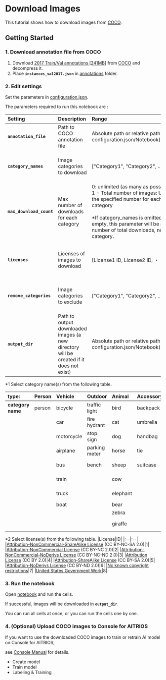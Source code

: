 # Download Images
This tutorial shows how to download images from [COCO](https://cocodataset.org/#home).

## Getting Started
### 1. Download annotation file from COCO
1. Download [2017 Train/Val annotations [241MB]](http://images.cocodataset.org/annotations/annotations_trainval2017.zip) from [COCO](https://cocodataset.org/#download) and decompress it.
2. Place **`instances_val2017.json`** in [annotations](./annotations/) folder.

### 2. Edit settings
Set the parameters in [configuration.json](./configuration.json).

The parameters required to run this notebook are :

|Setting|Description|Range|Required/Optional
|:--|:--|:--|:--|
|**`annotation_file`**|Path to COCO annotation file|Absolute path or relative path from configuration.json/Notebook(*.ipynb)|Required|
|**`category_names`**|Image categories to download|["Category1", "Category2", ...] *1 |Optional<br> If omitted or given an empty list, all categories will be downloaded.
|**`max_download_count`**|Max number of downloads for each category|0: unlimited (as many as possible)<br> 1 - Total number of images: Up to the specified number for each category<br><br>*If category_names is omitted or empty, this parameter will be a number of total downloads, not per category.|Optional<br> If omitted, the number of downloads is unlimited (as many as possible) |
|**`licenses`**|Licenses of images to download|[License1 ID, License2 ID, ・・・] *2|Optional<br>If omitted or given an empty list, images for all licenses will be downloaded.|
|**`remove_categories`**|Image categories to exclude|["Category1", "Category2", ...] *1 |Optional<br>If omitted or given an empty list, no categories will be excluded.|
|**`output_dir`**|Path to output downloaded images (a new directory will be created if it does not exist)|Absolute path or relative path from configuration.json/Notebook(*.ipynb)|Required|


*1 Select category name(s) from the following table.

|type:|Person|Vehicle|Outdoor|Animal|Accessory|Sports|Kitchen|Food|Furniture|Electronic|Appliance|Indoor|
|:--|:--|:--|:--|:--|:--|:--|:--|:--|:--|:--|:--|:--|
|**category name**|person|bicycle|traffic light|bird|backpack|frisbee|bottle|banana|chair|tv|microwave|book|
|||car|fire hydrant|cat|umbrella|skis|wine glass|apple|couch|laptop|oven|clock|
|||motorcycle|stop sign|dog|handbag|snowboard|cup|sandwich|potted plant|mouse|toaster|vase|
|||airplane|parking meter|horse|tie|sports ball|fork|orange|bed|remote|sink|scissors|
|||bus|bench|sheep|suitcase|kite|knife|broccoli|dining table|keyboard|refrigerator|teddy bear|
|||train||cow||baseball bat|spoon|carrot|toilet|cell phone||hair drier|
|||truck||elephant||baseball glove|bowl|hot dog||||toothbrush|
|||boat||bear||skateboard||pizza|||||
|||||zebra||surfboard||donut|||||
|||||giraffe||tennis racket||cake|||||


*2 Select license(s) from the following table.
|License|ID|
|:--|:--|
|[Attribution-NonCommercial-ShareAlike License](https://creativecommons.org/licenses/by-nc-sa/2.0/) (CC BY-NC-SA 2.0)|1|
|[Attribution-NonCommercial License](https://creativecommons.org/licenses/by-nc/2.0/) (CC BY-NC 2.0)|2|
|[Attribution-NonCommercial-NoDerivs License](http://creativecommons.org/licenses/by-nc-nd/2.0/) (CC BY-NC-ND 2.0)|3|
|[Attribution License](http://creativecommons.org/licenses/by/2.0/) (CC BY 2.0)|4|
|[Attribution-ShareAlike License](http://creativecommons.org/licenses/by-sa/2.0/) (CC BY-SA 2.0)|5|
|[Attribution-NoDerivs License](http://creativecommons.org/licenses/by-nd/2.0/) (CC BY-ND 2.0)|6|
|[No known copyright restrictions](http://flickr.com/commons/usage/)|7|
|[United States Government Work](http://www.usa.gov/copyright.shtml)|8|

### 3. Run the notebook
Open [notebook](./get_dataset_images_from_coco.ipynb) and run the cells.

If successful, images will be downloaded in **`output_dir`**.

You can run all cells at once, or you can run the cells one by one.

### 4. (Optional) Upload COCO images to Console for AITRIOS

If you want to use the downloaded COCO images to train or retrain AI model on Console for AITRIOS,

see [Console Manual](https://developer.aitrios.sony-semicon.com/development-guides/documents/manuals/) for details.

- Create model
- Train model
- Labeling & Training
